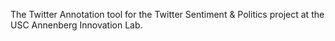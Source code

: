 The Twitter Annotation tool for the Twitter Sentiment & Politics project at the USC Annenberg Innovation Lab.
